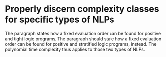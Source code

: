 # Properly discern complexity classes for specific types of NLPs

The paragraph states how a fixed evaluation order can be found for positive and tight logic programs.
The paragraph should state how a fixed evaluation order can be found for positive and stratified logic programs, instead.
The polynomial time complexity thus applies to those two types of NLPs.

